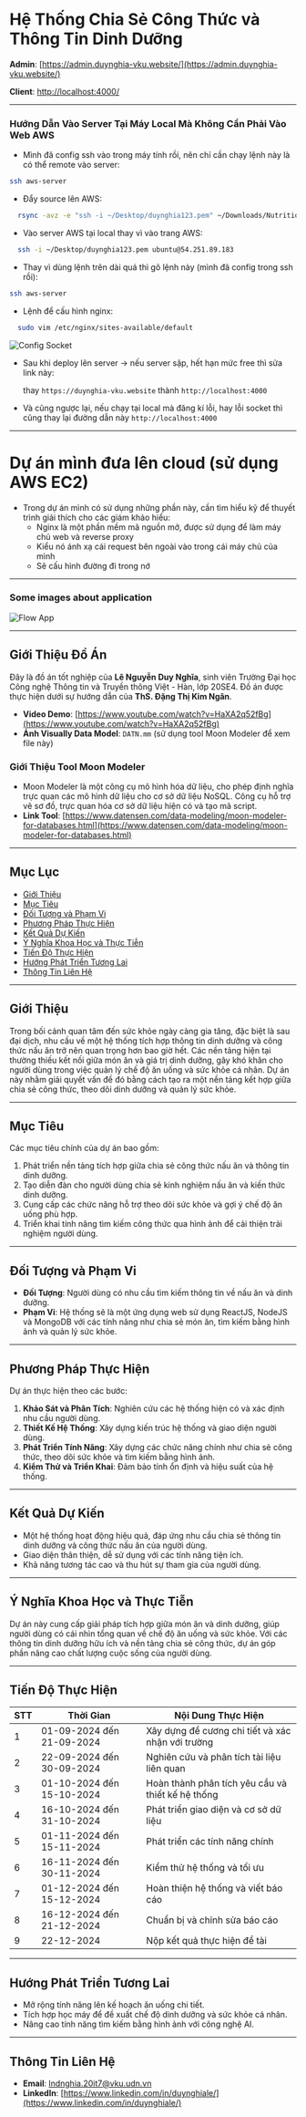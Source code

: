 # Hệ Thống Chia Sẻ Công Thức và Thông Tin Dinh Dưỡng

**Admin**: [https://admin.duynghia-vku.website/](https://admin.duynghia-vku.website/)

**Client**: [http://localhost:4000/](http://localhost:4000/)

---

### Hướng Dẫn Vào Server Tại Máy Local Mà Không Cần Phải Vào Web AWS

- Mình đã config ssh vào trong máy tính rồi, nên chỉ cần chạy lệnh này là có thể remote vào server:

```bash
ssh aws-server
```

- Đẩy source lên AWS:

```bash
  rsync -avz -e "ssh -i ~/Desktop/duynghia123.pem" ~/Downloads/Nutritional-Info-Recipe-System ubuntu@54.251.89.183:~/
```

- Vào server AWS tại local thay vì vào trang AWS:

```bash
  ssh -i ~/Desktop/duynghia123.pem ubuntu@54.251.89.183
```

- Thay vì dùng lệnh trên dài quá thì gõ lệnh này (mình đã config trong ssh rồi):

```bash
ssh aws-server
```

- Lệnh để cấu hình nginx:

```bash
  sudo vim /etc/nginx/sites-available/default
```

![Config Socket](config-socket.png)

- Sau khi deploy lên server -> nếu server sập, hết hạn mức free thì sửa link này:

  thay `https://duynghia-vku.website` thành `http://localhost:4000`

- Và cũng ngược lại, nếu chạy tại local mà đăng kí lỗi, hay lỗi socket thì cũng thay lại đường dẫn này `http://localhost:4000`

---

# Dự án mình đưa lên cloud (sử dụng AWS EC2)

- Trong dự án mình có sử dụng những phần này, cần tìm hiểu kỹ để thuyết trình giải thích cho các giám khảo hiểu:
  - Nginx là một phần mềm mã nguồn mở, được sử dụng để làm máy chủ web và reverse proxy
  - Kiểu nó ánh xạ cái request bên ngoài vào trong cái máy chủ của mình
  - Sẽ cấu hình đường đi trong nớ

---

### Some images about application

![Flow App](architecture.png)

---

## Giới Thiệu Đồ Án

Đây là đồ án tốt nghiệp của **Lê Nguyễn Duy Nghĩa**, sinh viên Trường Đại học Công nghệ Thông tin và Truyền thông Việt - Hàn, lớp 20SE4. Đồ án được thực hiện dưới sự hướng dẫn của **ThS. Đặng Thị Kim Ngân**.

- **Video Demo**: [https://www.youtube.com/watch?v=HaXA2q52fBg](https://www.youtube.com/watch?v=HaXA2q52fBg)
- **Ảnh Visually Data Model**: `DATN.mm` (sử dụng tool Moon Modeler để xem file này)

### Giới Thiệu Tool Moon Modeler

- Moon Modeler là một công cụ mô hình hóa dữ liệu, cho phép định nghĩa trực quan các mô hình dữ liệu cho cơ sở dữ liệu NoSQL. Công cụ hỗ trợ vẽ sơ đồ, trực quan hóa cơ sở dữ liệu hiện có và tạo mã script.
- **Link Tool**: [https://www.datensen.com/data-modeling/moon-modeler-for-databases.html](https://www.datensen.com/data-modeling/moon-modeler-for-databases.html)

---

## Mục Lục

- [Giới Thiệu](#giới-thiệu)
- [Mục Tiêu](#mục-tiêu)
- [Đối Tượng và Phạm Vi](#đối-tượng-và-phạm-vi)
- [Phương Pháp Thực Hiện](#phương-pháp-thực-hiện)
- [Kết Quả Dự Kiến](#kết-quả-dự-kiến)
- [Ý Nghĩa Khoa Học và Thực Tiễn](#ý-nghĩa-khoa-học-và-thực-tiễn)
- [Tiến Độ Thực Hiện](#tiến-độ-thực-hiện)
- [Hướng Phát Triển Tương Lai](#hướng-phát-triển-tương-lai)
- [Thông Tin Liên Hệ](#thông-tin-liên-hệ)

---

## Giới Thiệu

Trong bối cảnh quan tâm đến sức khỏe ngày càng gia tăng, đặc biệt là sau đại dịch, nhu cầu về một hệ thống tích hợp thông tin dinh dưỡng và công thức nấu ăn trở nên quan trọng hơn bao giờ hết. Các nền tảng hiện tại thường thiếu kết nối giữa món ăn và giá trị dinh dưỡng, gây khó khăn cho người dùng trong việc quản lý chế độ ăn uống và sức khỏe cá nhân. Dự án này nhằm giải quyết vấn đề đó bằng cách tạo ra một nền tảng kết hợp giữa chia sẻ công thức, theo dõi dinh dưỡng và quản lý sức khỏe.

---

## Mục Tiêu

Các mục tiêu chính của dự án bao gồm:

1. Phát triển nền tảng tích hợp giữa chia sẻ công thức nấu ăn và thông tin dinh dưỡng.
2. Tạo diễn đàn cho người dùng chia sẻ kinh nghiệm nấu ăn và kiến thức dinh dưỡng.
3. Cung cấp các chức năng hỗ trợ theo dõi sức khỏe và gợi ý chế độ ăn uống phù hợp.
4. Triển khai tính năng tìm kiếm công thức qua hình ảnh để cải thiện trải nghiệm người dùng.

---

## Đối Tượng và Phạm Vi

- **Đối Tượng**: Người dùng có nhu cầu tìm kiếm thông tin về nấu ăn và dinh dưỡng.
- **Phạm Vi**: Hệ thống sẽ là một ứng dụng web sử dụng ReactJS, NodeJS và MongoDB với các tính năng như chia sẻ món ăn, tìm kiếm bằng hình ảnh và quản lý sức khỏe.

---

## Phương Pháp Thực Hiện

Dự án thực hiện theo các bước:

1. **Khảo Sát và Phân Tích**: Nghiên cứu các hệ thống hiện có và xác định nhu cầu người dùng.
2. **Thiết Kế Hệ Thống**: Xây dựng kiến trúc hệ thống và giao diện người dùng.
3. **Phát Triển Tính Năng**: Xây dựng các chức năng chính như chia sẻ công thức, theo dõi sức khỏe và tìm kiếm bằng hình ảnh.
4. **Kiểm Thử và Triển Khai**: Đảm bảo tính ổn định và hiệu suất của hệ thống.

---

## Kết Quả Dự Kiến

- Một hệ thống hoạt động hiệu quả, đáp ứng nhu cầu chia sẻ thông tin dinh dưỡng và công thức nấu ăn của người dùng.
- Giao diện thân thiện, dễ sử dụng với các tính năng tiện ích.
- Khả năng tương tác cao và thu hút sự tham gia của người dùng.

---

## Ý Nghĩa Khoa Học và Thực Tiễn

Dự án này cung cấp giải pháp tích hợp giữa món ăn và dinh dưỡng, giúp người dùng có cái nhìn tổng quan về chế độ ăn uống và sức khỏe. Với các thông tin dinh dưỡng hữu ích và nền tảng chia sẻ công thức, dự án góp phần nâng cao chất lượng cuộc sống của người dùng.

---

## Tiến Độ Thực Hiện

| STT | Thời Gian                 | Nội Dung Thực Hiện                                |
| --- | ------------------------- | ------------------------------------------------- |
| 1   | 01-09-2024 đến 21-09-2024 | Xây dựng đề cương chi tiết và xác nhận với trường |
| 2   | 22-09-2024 đến 30-09-2024 | Nghiên cứu và phân tích tài liệu liên quan        |
| 3   | 01-10-2024 đến 15-10-2024 | Hoàn thành phân tích yêu cầu và thiết kế hệ thống |
| 4   | 16-10-2024 đến 31-10-2024 | Phát triển giao diện và cơ sở dữ liệu             |
| 5   | 01-11-2024 đến 15-11-2024 | Phát triển các tính năng chính                    |
| 6   | 16-11-2024 đến 30-11-2024 | Kiểm thử hệ thống và tối ưu                       |
| 7   | 01-12-2024 đến 15-12-2024 | Hoàn thiện hệ thống và viết báo cáo               |
| 8   | 16-12-2024 đến 21-12-2024 | Chuẩn bị và chỉnh sửa báo cáo                     |
| 9   | 22-12-2024                | Nộp kết quả thực hiện đề tài                      |

---

## Hướng Phát Triển Tương Lai

- Mở rộng tính năng lên kế hoạch ăn uống chi tiết.
- Tích hợp học máy để đề xuất chế độ dinh dưỡng và sức khỏe cá nhân.
- Nâng cao tính năng tìm kiếm bằng hình ảnh với công nghệ AI.

---

## Thông Tin Liên Hệ

- **Email**: lndnghia.20it7@vku.udn.vn
- **LinkedIn**: [https://www.linkedin.com/in/duynghiale/](https://www.linkedin.com/in/duynghiale/)
